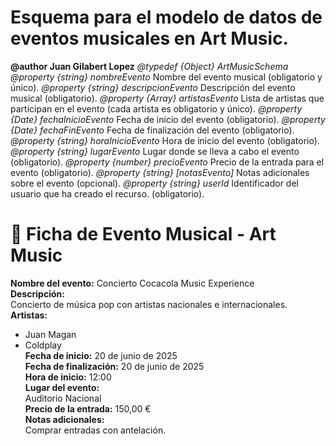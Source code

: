 # Esquema para el modelo de datos de eventos musicales en Art Music.
**@author Juan Gilabert Lopez**
*@typedef {Object} ArtMusicSchema*
*@property {string} nombreEvento* Nombre del evento musical (obligatorio y único).
*@property {string} descripcionEvento* Descripción del evento musical (obligatorio).
*@property {Array<string>} artistasEvento* Lista de artistas que participan en el evento (cada artista es obligatorio y único).
*@property {Date} fechaInicioEvento* Fecha de inicio del evento (obligatorio).
*@property {Date} fechaFinEvento* Fecha de finalización del evento (obligatorio).
*@property {string} horaInicioEvento* Hora de inicio del evento (obligatorio).
*@property {string} lugarEvento* Lugar donde se lleva a cabo el evento (obligatorio).
*@property {number} precioEvento* Precio de la entrada para el evento (obligatorio).
*@property {string} [notasEvento]* Notas adicionales sobre el evento (opcional).
*@property {string} userId* Identificador del usuario que ha creado el recurso. (obligatorio).

# 🎵 Ficha de Evento Musical - Art Music
**Nombre del evento:** Concierto Cocacola Music Experience  
**Descripción:**  
Concierto de música pop con artistas nacionales e internacionales.  
**Artistas:**  
- Juan Magan  
- Coldplay  
**Fecha de inicio:** 20 de junio de 2025  
**Fecha de finalización:** 20 de junio de 2025  
**Hora de inicio:** 12:00  
**Lugar del evento:**  
Auditorio Nacional  
**Precio de la entrada:** 150,00 €  
**Notas adicionales:**  
Comprar entradas con antelación.